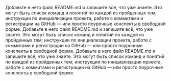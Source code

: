 Добавьте в него файл README.md и запишите всё, что уже знаете. Это могут быть список команд и понятий по каждой из пройденных тем; инструкции по инициализации проекта, работе с коммитами и регистрации на GitHub — или просто поурочные конспекты в свободной форме.
Добавьте в него файл README.md и запишите всё, что уже знаете. Это могут быть список команд и понятий по каждой из пройденных тем; инструкции по инициализации проекта, работе с коммитами и регистрации на GitHub — или просто поурочные конспекты в свободной форме.
Добавьте в него файл README.md и запишите всё, что уже знаете. Это могут быть список команд и понятий по каждой из пройденных тем; инструкции по инициализации проекта, работе с коммитами и регистрации на GitHub — или просто поурочные конспекты в свободной форме.
